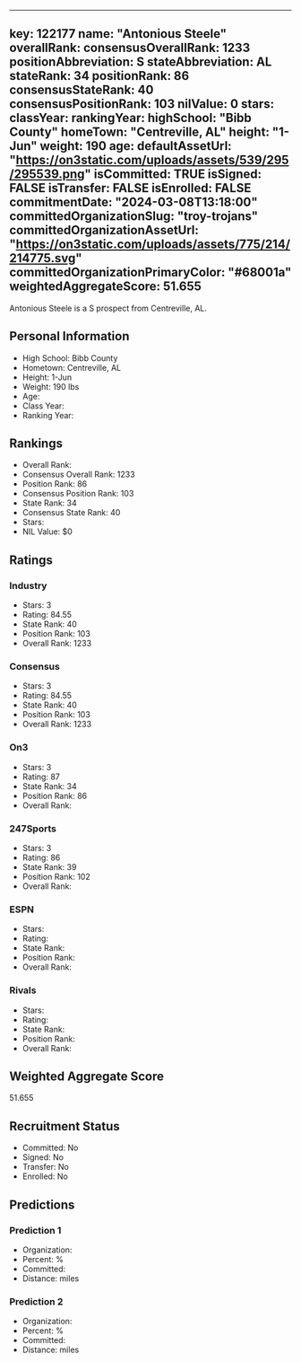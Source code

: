 ---
  key: 122177
  name: "Antonious Steele"
  overallRank: 
  consensusOverallRank: 1233
  positionAbbreviation: S
  stateAbbreviation: AL
  stateRank: 34
  positionRank: 86
  consensusStateRank: 40
  consensusPositionRank: 103
  nilValue: 0
  stars: 
  classYear: 
  rankingYear: 
  highSchool: "Bibb County"
  homeTown: "Centreville, AL"
  height: "1-Jun"
  weight: 190
  age: 
  defaultAssetUrl: "https://on3static.com/uploads/assets/539/295/295539.png"
  isCommitted: TRUE
  isSigned: FALSE
  isTransfer: FALSE
  isEnrolled: FALSE
  commitmentDate: "2024-03-08T13:18:00"
  committedOrganizationSlug: "troy-trojans"
  committedOrganizationAssetUrl: "https://on3static.com/uploads/assets/775/214/214775.svg"
  committedOrganizationPrimaryColor: "#68001a"
  weightedAggregateScore: 51.655
  ---
  
  Antonious Steele is a S prospect from Centreville, AL.
  
  ## Personal Information
  - High School: Bibb County
  - Hometown: Centreville, AL
  - Height: 1-Jun
  - Weight: 190 lbs
  - Age: 
  - Class Year: 
  - Ranking Year: 
  
  ## Rankings
  - Overall Rank: 
  - Consensus Overall Rank: 1233
  - Position Rank: 86
  - Consensus Position Rank: 103
  - State Rank: 34
  - Consensus State Rank: 40
  - Stars: 
  - NIL Value: $0
  
  ## Ratings
  
  ### Industry
  - Stars: 3
  - Rating: 84.55
  - State Rank: 40
  - Position Rank: 103
  - Overall Rank: 1233
  
  ### Consensus
  - Stars: 3
  - Rating: 84.55
  - State Rank: 40
  - Position Rank: 103
  - Overall Rank: 1233
  
  ### On3
  - Stars: 3
  - Rating: 87
  - State Rank: 34
  - Position Rank: 86
  - Overall Rank: 
  
  ### 247Sports
  - Stars: 3
  - Rating: 86
  - State Rank: 39
  - Position Rank: 102
  - Overall Rank: 
  
  ### ESPN
  - Stars: 
  - Rating: 
  - State Rank: 
  - Position Rank: 
  - Overall Rank: 
  
  ### Rivals
  - Stars: 
  - Rating: 
  - State Rank: 
  - Position Rank: 
  - Overall Rank: 
  
  ## Weighted Aggregate Score
  51.655
  
  ## Recruitment Status
  - Committed: No
  - Signed: No
  - Transfer: No
  - Enrolled: No
  
  
  
  ## Predictions
  
  ### Prediction 1
  - Organization: 
  - Percent: %
  - Committed: 
  - Distance:  miles
  
  ### Prediction 2
  - Organization: 
  - Percent: %
  - Committed: 
  - Distance:  miles
  